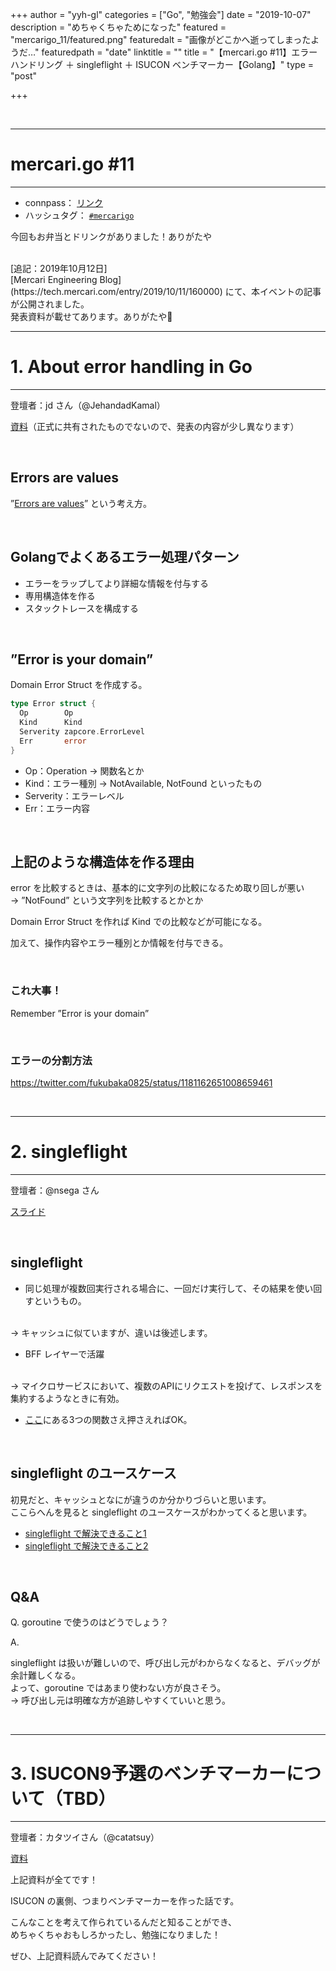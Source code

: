 +++
author = "yyh-gl"
categories = ["Go", "勉強会"]
date = "2019-10-07"
description = "めちゃくちゃためになった"
featured = "mercarigo_11/featured.png"
featuredalt = "画像がどこかへ逝ってしまったようだ…"
featuredpath = "date"
linktitle = ""
title = "【mercari.go #11】エラーハンドリング ＋ singleflight ＋ ISUCON ベンチマーカー【Golang】"
type = "post"

+++


<br>

---
# mercari.go #11 
---

- connpass： [リンク](https://mercari.connpass.com/event/148913/)
- ハッシュタグ： [`#mercarigo`](https://twitter.com/search?q=%23mercarigo&src=typd&lang=ja)

今回もお弁当とドリンクがありました！ありがたや

<br>
[追記：2019年10月12日]<br>
[Mercari Engineering Blog](https://tech.mercari.com/entry/2019/10/11/160000) にて、本イベントの記事が公開されました。<br>
発表資料が載せてあります。ありがたや🙏


---
# 1. About error handling in Go
---

登壇者：jd さん（@JehandadKamal）

[資料](https://about.sourcegraph.com/go/gophercon-2019-handling-go-errors)（正式に共有されたものでないので、発表の内容が少し異なります）

<br>

## Errors are values

”[Errors are values](https://blog.golang.org/errors-are-values)” という考え方。


<br>

## Golangでよくあるエラー処理パターン
- エラーをラップしてより詳細な情報を付与する
- 専用構造体を作る
- スタックトレースを構成する

<br>

## ”Error is your domain”

Domain Error Struct を作成する。

```go
type Error struct {
  Op        Op
  Kind      Kind
  Serverity zapcore.ErrorLevel
  Err       error
}
```

- Op：Operation → 関数名とか
- Kind：エラー種別 → NotAvailable, NotFound といったもの
- Serverity：エラーレベル
- Err：エラー内容

<br>

## 上記のような構造体を作る理由

error を比較するときは、基本的に文字列の比較になるため取り回しが悪い
<br>
→ ”NotFound” という文字列を比較するとかとか

Domain Error Struct を作れば Kind での比較などが可能になる。

加えて、操作内容やエラー種別とか情報を付与できる。


<br>

### これ大事！
Remember ”Error is your domain”

<br> 

### エラーの分割方法
https://twitter.com/fukubaka0825/status/1181162651008659461

<br>

---
# 2. singleflight
---

登壇者：@nsega さん

[スライド](https://speakerdeck.com/nsega/introduction-to-singleflight)

<br>

## singleflight

- 同じ処理が複数回実行される場合に、一回だけ実行して、その結果を使い回すというもの。
<br>
→ キャッシュに似ていますが、違いは後述します。

- BFF レイヤーで活躍
<br>
→ マイクロサービスにおいて、複数のAPIにリクエストを投げて、レスポンスを集約するようなときに有効。

- [ここ](https://godoc.org/golang.org/x/sync/singleflight)にある3つの関数さえ押さえればOK。

<br>

## singleflight のユースケース

初見だと、キャッシュとなにが違うのか分かりづらいと思います。
<br>
ここらへんを見ると singleflight のユースケースがわかってくると思います。

- [singleflight で解決できること1](https://christina04.hatenablog.com/entry/go-singleflight)
- [singleflight で解決できること2](https://qiita.com/methane/items/27ccaee5b989fb5fca72)

<br>


## Q&A

Q. goroutine で使うのはどうでしょう？

A.<br>

singleflight は扱いが難しいので、呼び出し元がわからなくなると、デバッグが余計難しくなる。
<br>
よって、goroutine ではあまり使わない方が良さそう。
<br>
→ 呼び出し元は明確な方が追跡しやすくていいと思う。


<br>

---
# 3. ISUCON9予選のベンチマーカーについて（TBD）
---

登壇者：カタツイさん（@catatsuy）

[資料](https://gist.github.com/catatsuy/74cd66e9ff69d7da0ff3311e9dcd81fa)

上記資料が全てです！

ISUCON の裏側、つまりベンチマーカーを作った話です。

こんなことを考えて作られているんだと知ることができ、
<br>
めちゃくちゃおもしろかったし、勉強になりました！

ぜひ、上記資料読んでみてください！
